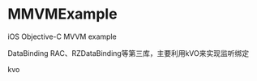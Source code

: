 # MMVMExample
iOS Objective-C MVVM example

DataBinding RAC、RZDataBinding等第三库，主要利用kVO来实现监听绑定

kvo


